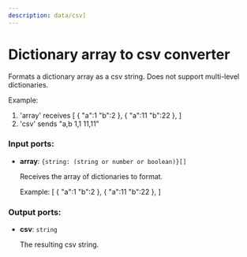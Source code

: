 ```yaml
---
description: data/csv]
---
```


# Dictionary array to csv converter

Formats a dictionary array as a csv string. Does not support multi-level dictionaries.

Example:
1. 'array' receives
[
  {
    "a":1
    "b":2
  },
  {
    "a":11
    "b":22
  },
]
2. 'csv' sends 
"a,b
1,1
11,11"

### Input ports:

* __array__: `{string: (string or number or boolean)}[]`

    Receives the array of dictionaries to format.
    
    Example:
    [
      {
        "a":1
        "b":2
      },
      {
        "a":11
        "b":22
      },
    ]

### Output ports:

* __csv__: `string`

    The resulting csv string.

